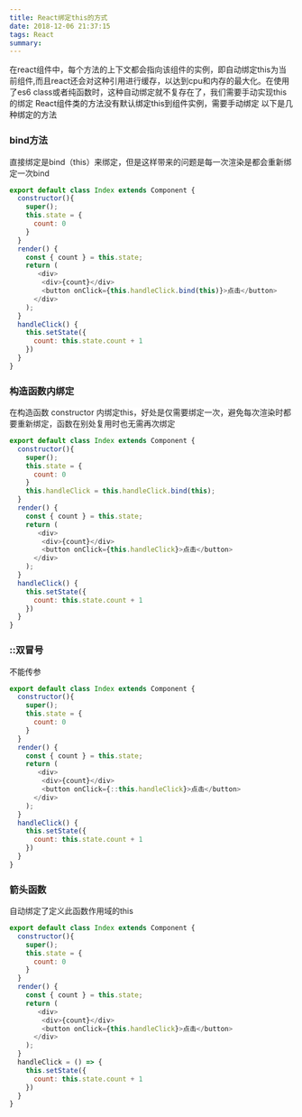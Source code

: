 ```yaml
---
title: React绑定this的方式
date: 2018-12-06 21:37:15
tags: React
summary:
---
```

<span data-type="color" style="color:rgb(34, 34, 34)"><span data-type="background" style="background-color:rgb(255, 255, 255)">在react组件中，每个方法的上下文都会指向该组件的实例，即自动绑定this为当前组件,而且react还会对这种引用进行缓存，以达到cpu和内存的最大化。在使用了es6 class或者纯函数时，这种自动绑定就不复存在了，我们需要手动实现this的绑定</span></span>
React组件类的方法没有默认绑定this到组件实例，需要手动绑定
以下是几种绑定的方法

### bind方法
<span data-type="color" style="color:rgb(34, 34, 34)"><span data-type="background" style="background-color:rgb(255, 255, 255)">直接绑定是bind（this）来绑定，但是这样带来的问题是每一次渲染是都会重新绑定一次bind</span></span>
```javascript
export default class Index extends Component {
  constructor(){
    super();
    this.state = {
      count: 0
    }
  }
  render() {
    const { count } = this.state;
    return (
	   <div>
        <div>{count}</div>
        <button onClick={this.handleClick.bind(this)}>点击</button>
      </div>
    );
  }
  handleClick() {
    this.setState({
      count: this.state.count + 1
    })
  }
}
```

### __构造函数内绑定__
<span data-type="color" style="color:rgb(34, 34, 34)"><span data-type="background" style="background-color:rgb(255, 255, 255)">在构造函数 constructor 内绑定this，好处是仅需要绑定一次，避免每次渲染时都要重新绑定，函数在别处复用时也无需再次绑定</span></span>
```javascript
export default class Index extends Component {
  constructor(){
    super();
    this.state = {
      count: 0
    }
    this.handleClick = this.handleClick.bind(this);
  }
  render() {
    const { count } = this.state;
    return (
	   <div>
        <div>{count}</div>
        <button onClick={this.handleClick}>点击</button>
      </div>
    );
  }
  handleClick() {
    this.setState({
      count: this.state.count + 1
    })
  }
}
```

### ::双冒号
不能传参
```javascript
export default class Index extends Component {
  constructor(){
    super();
    this.state = {
      count: 0
    }
  }
  render() {
    const { count } = this.state;
    return (
	   <div>
        <div>{count}</div>
        <button onClick={::this.handleClick}>点击</button>
      </div>
    );
  }
  handleClick() {
    this.setState({
      count: this.state.count + 1
    })
  }
}
```

### 箭头函数
<span data-type="color" style="color:rgb(34, 34, 34)"><span data-type="background" style="background-color:rgb(255, 255, 255)">自动绑定了定义此函数作用域的this</span></span>
```javascript
export default class Index extends Component {
  constructor(){
    super();
    this.state = {
      count: 0
    }
  }
  render() {
    const { count } = this.state;
    return (
	   <div>
        <div>{count}</div>
        <button onClick={this.handleClick}>点击</button>
      </div>
    );
  }
  handleClick = () => {
    this.setState({
      count: this.state.count + 1
    })
  }
}
```